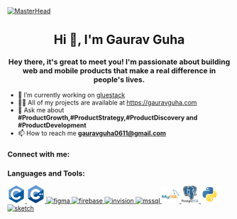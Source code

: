 [![MasterHead](https://raw.githubusercontent.com/TheDudeThatCode/TheDudeThatCode/master/Assets/Designer.gif)]([https://](https://www.youtube.com/redirect?event=video_description&redir_token=QUFFLUhqa0txeUNoTV9MQjM3MEV1ZFh0WG5EdjVxSnEzQXxBQ3Jtc0trUFFfSXNZNTA5dldfSlhFZlhBanQ0UHZEUHQ2aktwWVp1cFY5OW5ZeWpITDZRT1hSSUlsckpZQ0xPTlRyNzFaR0VSdWw4bDlvRHlNVjdmcHg0Y2JLeE4wQlM2T25fd2FidWtQWDVvcXZkNFhpU3JVTQ&q=https%3A%2F%2Frishavchanda.io%2F&v=G-EGDH50hGE)gauravguha.com)

<h1 align="center">Hi 👋, I'm Gaurav Guha</h1>

<h3 align="center">Hey there, it's great to meet you! I'm passionate about building web and mobile products that make a real difference in people's lives.</h3>

- 🔭 I’m currently working on [gluestack](https://gluestack.io)
- 👨‍💻 All of my projects are available at https://gauravguha.com
- 💬 Ask me about **#ProductGrowth,#ProductStrategy,#ProductDiscovery and #ProductDevelopment**
- 📫 How to reach me **gauravguha0611@gmail.com**

<h3 align="left">Connect with me:</h3>

<p align="left">

</p>

<h3 align="left">Languages and Tools:</h3>

<p align="left"> <a href="https://www.cprogramming.com/" target="_blank" rel="noreferrer"> <img src="https://raw.githubusercontent.com/devicons/devicon/master/icons/c/c-original.svg" alt="c" width="40" height="40"/> </a> <a href="https://www.w3schools.com/cpp/" target="_blank" rel="noreferrer"> <img src="https://raw.githubusercontent.com/devicons/devicon/master/icons/cplusplus/cplusplus-original.svg" alt="cplusplus" width="40" height="40"/> </a> <a href="https://www.figma.com/" target="_blank" rel="noreferrer"> <img src="https://www.vectorlogo.zone/logos/figma/figma-icon.svg" alt="figma" width="40" height="40"/> </a> <a href="https://firebase.google.com/" target="_blank" rel="noreferrer"> <img src="https://www.vectorlogo.zone/logos/firebase/firebase-icon.svg" alt="firebase" width="40" height="40"/> </a> <a href="https://www.invisionapp.com/" target="_blank" rel="noreferrer"> <img src="https://www.vectorlogo.zone/logos/invisionapp/invisionapp-icon.svg" alt="invision" width="40" height="40"/> </a> <a href="https://www.microsoft.com/en-us/sql-server" target="_blank" rel="noreferrer"> <img src="https://www.svgrepo.com/show/303229/microsoft-sql-server-logo.svg" alt="mssql" width="40" height="40"/> </a> <a href="https://www.mysql.com/" target="_blank" rel="noreferrer"> <img src="https://raw.githubusercontent.com/devicons/devicon/master/icons/mysql/mysql-original-wordmark.svg" alt="mysql" width="40" height="40"/> </a> <a href="https://www.postgresql.org" target="_blank" rel="noreferrer"> <img src="https://raw.githubusercontent.com/devicons/devicon/master/icons/postgresql/postgresql-original-wordmark.svg" alt="postgresql" width="40" height="40"/> </a> <a href="https://www.python.org" target="_blank" rel="noreferrer"> <img src="https://raw.githubusercontent.com/devicons/devicon/master/icons/python/python-original.svg" alt="python" width="40" height="40"/> </a> <a href="https://www.sketch.com/" target="_blank" rel="noreferrer"> <img src="https://www.vectorlogo.zone/logos/sketchapp/sketchapp-icon.svg" alt="sketch" width="40" height="40"/> </a> </p>
